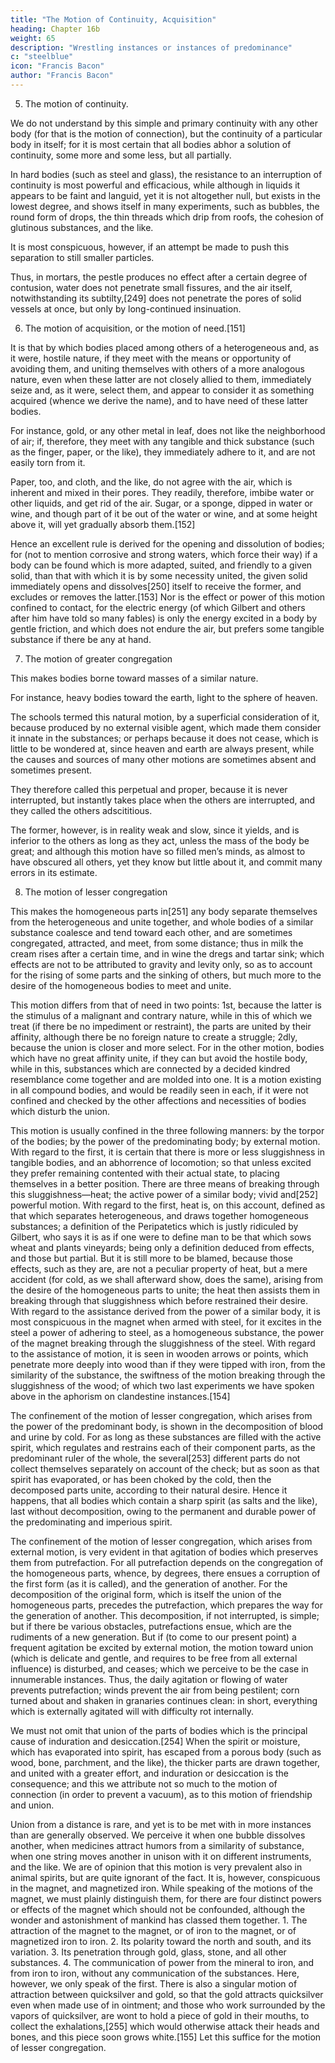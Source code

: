 ```yaml
---
title: "The Motion of Continuity, Acquisition"
heading: Chapter 16b
weight: 65
description: "Wrestling instances or instances of predominance"
c: "steelblue"
icon: "Francis Bacon"
author: "Francis Bacon"
---
```



5. The motion of continuity. 

We do not understand by this simple and primary continuity with any other body (for that is the motion of connection), but the continuity of a particular body in itself; for it is most certain that all bodies abhor a solution of continuity, some more and some less, but all partially. 

In hard bodies (such as steel and glass), the resistance to an interruption of continuity is most powerful and efficacious, while although in liquids it appears to be faint and languid, yet it is not altogether null, but exists in the lowest degree, and shows itself in many experiments, such as bubbles, the round form of drops, the thin threads which drip from roofs, the cohesion of glutinous substances, and the like.

It is most conspicuous, however, if an attempt be made to push this separation to still smaller particles. 

Thus, in mortars, the pestle produces no effect after a certain degree of contusion, water does not penetrate small fissures, and the air itself, notwithstanding its subtilty,[249] does not penetrate the pores of solid vessels at once, but only by long-continued insinuation.


6. The motion of acquisition, or the motion of need.[151] 

It is that by which bodies placed among others of a heterogeneous and, as it were, hostile nature, if they meet with the means or opportunity of avoiding them, and uniting themselves with others of a more analogous nature, even when these latter are not closely allied to them, immediately seize and, as it were, select them, and appear to consider it as something acquired (whence we derive the name), and to have need of these latter bodies. 

For instance, gold, or any other metal in leaf, does not like the neighborhood of air; if, therefore, they meet with any tangible and thick substance (such as the finger, paper, or the like), they immediately adhere to it, and are not easily torn from it.

Paper, too, and cloth, and the like, do not agree with the air, which is inherent and mixed in their pores. They readily, therefore, imbibe water or other liquids, and get rid of the air. Sugar, or a sponge, dipped in water or wine, and though part of it be out of the water or wine, and at some height above it, will yet gradually absorb them.[152]

Hence an excellent rule is derived for the opening and dissolution of bodies; for (not to mention corrosive and strong waters, which force their way) if a body can be found which is more adapted, suited, and friendly to a given solid, than that with which it is by some necessity united, the given solid immediately opens and dissolves[250] itself to receive the former, and excludes or removes the latter.[153] Nor is the effect or power of this motion confined to contact, for the electric energy (of which Gilbert and others after him have told so many fables) is only the energy excited in a body by gentle friction, and which does not endure the air, but prefers some tangible substance if there be any at hand.


7. The motion of greater congregation

This makes bodies borne toward masses of a similar nature. 

For instance, heavy bodies toward the earth, light to the sphere of heaven. 

The schools termed this natural motion, by a superficial consideration of it, because produced by no external visible agent, which made them consider it innate in the substances; or perhaps because it does not cease, which is little to be wondered at, since heaven and earth are always present, while the causes and sources of many other motions are sometimes absent and sometimes present. 

They therefore called this perpetual and proper, because it is never interrupted, but instantly takes place when the others are interrupted, and they called the others adscititious. 

The former, however, is in reality weak and slow, since it yields, and is inferior to the others as long as they act, unless the mass of the body be great; and although this motion have so filled men’s minds, as almost to have obscured all others, yet they know but little about it, and commit many errors in its estimate.


8. The motion of lesser congregation

This makes the homogeneous parts in[251] any body separate themselves from the heterogeneous and unite together, and whole bodies of a similar substance coalesce and tend toward each other, and are sometimes congregated, attracted, and meet, from some distance; thus in milk the cream rises after a certain time, and in wine the dregs and tartar sink; which effects are not to be attributed to gravity and levity only, so as to account for the rising of some parts and the sinking of others, but much more to the desire of the homogeneous bodies to meet and unite.

This motion differs from that of need in two points: 1st, because the latter is the stimulus of a malignant and contrary nature, while in this of which we treat (if there be no impediment or restraint), the parts are united by their affinity, although there be no foreign nature to create a struggle; 2dly, because the union is closer and more select. For in the other motion, bodies which have no great affinity unite, if they can but avoid the hostile body, while in this, substances which are connected by a decided kindred resemblance come together and are molded into one. It is a motion existing in all compound bodies, and would be readily seen in each, if it were not confined and checked by the other affections and necessities of bodies which disturb the union.

This motion is usually confined in the three following manners: by the torpor of the bodies; by the power of the predominating body; by external motion. With regard to the first, it is certain that there is more or less sluggishness in tangible bodies, and an abhorrence of locomotion; so that unless excited they prefer remaining contented with their actual state, to placing themselves in a better position. There are three means of breaking through this sluggishness—heat; the active power of a similar body; vivid and[252] powerful motion. With regard to the first, heat is, on this account, defined as that which separates heterogeneous, and draws together homogeneous substances; a definition of the Peripatetics which is justly ridiculed by Gilbert, who says it is as if one were to define man to be that which sows wheat and plants vineyards; being only a definition deduced from effects, and those but partial. But it is still more to be blamed, because those effects, such as they are, are not a peculiar property of heat, but a mere accident (for cold, as we shall afterward show, does the same), arising from the desire of the homogeneous parts to unite; the heat then assists them in breaking through that sluggishness which before restrained their desire. With regard to the assistance derived from the power of a similar body, it is most conspicuous in the magnet when armed with steel, for it excites in the steel a power of adhering to steel, as a homogeneous substance, the power of the magnet breaking through the sluggishness of the steel. With regard to the assistance of motion, it is seen in wooden arrows or points, which penetrate more deeply into wood than if they were tipped with iron, from the similarity of the substance, the swiftness of the motion breaking through the sluggishness of the wood; of which two last experiments we have spoken above in the aphorism on clandestine instances.[154]

The confinement of the motion of lesser congregation, which arises from the power of the predominant body, is shown in the decomposition of blood and urine by cold. For as long as these substances are filled with the active spirit, which regulates and restrains each of their component parts, as the predominant ruler of the whole, the several[253] different parts do not collect themselves separately on account of the check; but as soon as that spirit has evaporated, or has been choked by the cold, then the decomposed parts unite, according to their natural desire. Hence it happens, that all bodies which contain a sharp spirit (as salts and the like), last without decomposition, owing to the permanent and durable power of the predominating and imperious spirit.

The confinement of the motion of lesser congregation, which arises from external motion, is very evident in that agitation of bodies which preserves them from putrefaction. For all putrefaction depends on the congregation of the homogeneous parts, whence, by degrees, there ensues a corruption of the first form (as it is called), and the generation of another. For the decomposition of the original form, which is itself the union of the homogeneous parts, precedes the putrefaction, which prepares the way for the generation of another. This decomposition, if not interrupted, is simple; but if there be various obstacles, putrefactions ensue, which are the rudiments of a new generation. But if (to come to our present point) a frequent agitation be excited by external motion, the motion toward union (which is delicate and gentle, and requires to be free from all external influence) is disturbed, and ceases; which we perceive to be the case in innumerable instances. Thus, the daily agitation or flowing of water prevents putrefaction; winds prevent the air from being pestilent; corn turned about and shaken in granaries continues clean: in short, everything which is externally agitated will with difficulty rot internally.

We must not omit that union of the parts of bodies which is the principal cause of induration and desiccation.[254] When the spirit or moisture, which has evaporated into spirit, has escaped from a porous body (such as wood, bone, parchment, and the like), the thicker parts are drawn together, and united with a greater effort, and induration or desiccation is the consequence; and this we attribute not so much to the motion of connection (in order to prevent a vacuum), as to this motion of friendship and union.

Union from a distance is rare, and yet is to be met with in more instances than are generally observed. We perceive it when one bubble dissolves another, when medicines attract humors from a similarity of substance, when one string moves another in unison with it on different instruments, and the like. We are of opinion that this motion is very prevalent also in animal spirits, but are quite ignorant of the fact. It is, however, conspicuous in the magnet, and magnetized iron. While speaking of the motions of the magnet, we must plainly distinguish them, for there are four distinct powers or effects of the magnet which should not be confounded, although the wonder and astonishment of mankind has classed them together. 1. The attraction of the magnet to the magnet, or of iron to the magnet, or of magnetized iron to iron. 2. Its polarity toward the north and south, and its variation. 3. Its penetration through gold, glass, stone, and all other substances. 4. The communication of power from the mineral to iron, and from iron to iron, without any communication of the substances. Here, however, we only speak of the first. There is also a singular motion of attraction between quicksilver and gold, so that the gold attracts quicksilver even when made use of in ointment; and those who work surrounded by the vapors of quicksilver, are wont to hold a piece of gold in their mouths, to collect the exhalations,[255] which would otherwise attack their heads and bones, and this piece soon grows white.[155] Let this suffice for the motion of lesser congregation.
